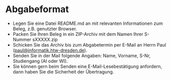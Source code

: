 # Abgabeformat
* Legen Sie eine Datei README.md an mit relevanten Informationen zum Beleg, z.B. genutzter Browser.
* Packen Sie Ihren Beleg in ein ZIP-Archiv mit dem Namen Ihrer S-Nummer sXXXXX.zip
* Schicken Sie das Archiv bis zum Abgabetermin per E-Mail an Herrn Paul (paul@informatik.htw-dresden.de).
* Senden Sie in der Mail folgende Angaben: Name, Vorname, S-Nr, Studiengang (AI oder WI).
* Sie können gern beim Senden eine E-Mail-Lesebestätigung anfordern, dann haben Sie die Sicherheit der Übertragung.
